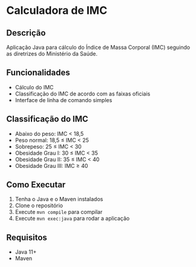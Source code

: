 # Calculadora de IMC

## Descrição
Aplicação Java para cálculo do Índice de Massa Corporal (IMC) seguindo as diretrizes do Ministério da Saúde.

## Funcionalidades
- Cálculo do IMC
- Classificação do IMC de acordo com as faixas oficiais
- Interface de linha de comando simples

## Classificação do IMC
- Abaixo do peso: IMC < 18,5
- Peso normal: 18,5 ≤ IMC < 25
- Sobrepeso: 25 ≤ IMC < 30
- Obesidade Grau I: 30 ≤ IMC < 35
- Obesidade Grau II: 35 ≤ IMC < 40
- Obesidade Grau III: IMC ≥ 40

## Como Executar
1. Tenha o Java e o Maven instalados
2. Clone o repositório
3. Execute `mvn compile` para compilar
4. Execute `mvn exec:java` para rodar a aplicação

## Requisitos
- Java 11+
- Maven
